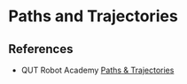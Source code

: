 # Paths and Trajectories


## References
- QUT Robot Academy [Paths & Trajectories](https://robotacademy.net.au/masterclass/paths-and-trajectories/)